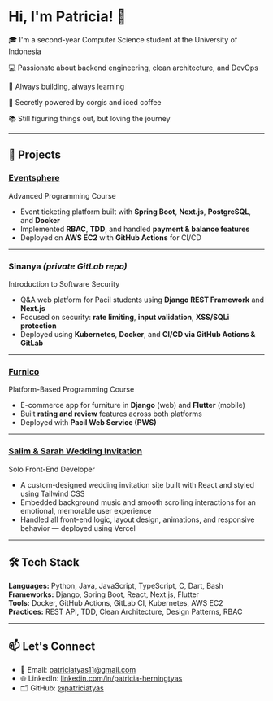 # Hi, I'm Patricia! 👋

🎓 I'm a second-year Computer Science student at the University of Indonesia  

💻 Passionate about backend engineering, clean architecture, and DevOps  

🚀 Always building, always learning

🐶 Secretly powered by corgis and iced coffee

📚 Still figuring things out, but loving the journey

---

## 💼 Projects

### [Eventsphere](https://github.com/A11-AdPro)  
Advanced Programming Course  
- Event ticketing platform built with **Spring Boot**, **Next.js**, **PostgreSQL**, and **Docker**
- Implemented **RBAC**, **TDD**, and handled **payment & balance features**
- Deployed on **AWS EC2** with **GitHub Actions** for CI/CD

---

### Sinanya *(private GitLab repo)*  
Introduction to Software Security  
- Q&A web platform for Pacil students using **Django REST Framework** and **Next.js**
- Focused on security: **rate limiting**, **input validation**, **XSS/SQLi protection**
- Deployed using **Kubernetes**, **Docker**, and **CI/CD via GitHub Actions & GitLab**

---

### [Furnico](https://github.com/A04-2024)  
Platform-Based Programming Course  
- E-commerce app for furniture in **Django** (web) and **Flutter** (mobile)
- Built **rating and review** features across both platforms
- Deployed with **Pacil Web Service (PWS)**

---

### [Salim & Sarah Wedding Invitation](https://salim-and-sarah.vercel.app)  
Solo Front-End Developer
- A custom-designed wedding invitation site built with React and styled using Tailwind CSS
- Embedded background music and smooth scrolling interactions for an emotional, memorable user experience
- Handled all front-end logic, layout design, animations, and responsive behavior — deployed using Vercel

---

## 🛠️ Tech Stack

**Languages:** Python, Java, JavaScript, TypeScript, C, Dart, Bash  
**Frameworks:** Django, Spring Boot, React, Next.js, Flutter  
**Tools:** Docker, GitHub Actions, GitLab CI, Kubernetes, AWS EC2  
**Practices:** REST API, TDD, Clean Architecture, Design Patterns, RBAC

---

## 📫 Let's Connect

- 📧 Email: [patriciatyas11@gmail.com](mailto:patriciatyas11@gmail.com)  
- 🌐 LinkedIn: [linkedin.com/in/patricia-herningtyas](https://linkedin.com/in/patricia-herningtyas)  
- 🗂 GitHub: [@patriciatyas](https://github.com/patriciatyas)
